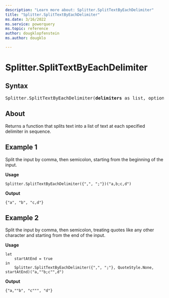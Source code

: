 ```yaml
---
description: "Learn more about: Splitter.SplitTextByEachDelimiter"
title: "Splitter.SplitTextByEachDelimiter"
ms.date: 3/16/2022
ms.service: powerquery
ms.topic: reference
author: dougklopfenstein
ms.author: dougklo

---
```

# Splitter.SplitTextByEachDelimiter

## Syntax

<pre>
Splitter.SplitTextByEachDelimiter(<b>delimiters</b> as list, optional <b>quoteStyle</b> as nullable number, optional <b>startAtEnd</b> as nullable logical) as function
</pre>
  
## About

Returns a function that splits text into a list of text at each specified delimiter in sequence.

## Example 1

Split the input by comma, then semicolon, starting from the beginning of the input.

**Usage**

```powerquery-m
Splitter.SplitTextByEachDelimiter({",", ";"})("a,b;c,d")
```

**Output**

`{"a", "b", "c,d"}`

## Example 2

Split the input by comma, then semicolon, treating quotes like any other character and starting from the end of the input.

**Usage**

```powerquery-m
let
    startAtEnd = true
in
    Splitter.SplitTextByEachDelimiter({",", ";"}, QuoteStyle.None, startAtEnd)("a,""b;c"",d")
```

**Output**

`{"a,""b", "c""", "d"}`
